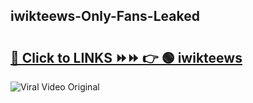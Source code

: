 
 ## iwikteews-Only-Fans-Leaked

# <h2><a href="https://clipsfans.com/iwikteews&ref=git">🔗 Click to LINKS ⏩⏩ 👉 🟢 iwikteews </a></h2>

<a href="https://clipsfans.com/iwikteews&ref=git" rel="nofollow" data-target="animated-image.originalLink"><img src="https://i.ibb.co.com/xMMVF88/686577567.gif" alt="Viral Video Original" style="max-width: 100%; display: inline-block;" data-target="animated-image.originalImage"></a>
